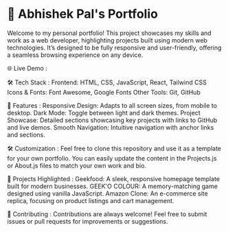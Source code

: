 # 💼 Abhishek Pal's Portfolio

Welcome to my personal portfolio! This project showcases my skills and work as a web developer, highlighting projects built using modern web technologies. It’s designed to be fully responsive and user-friendly, offering a seamless browsing experience on any device.

🌐 Live Demo : 

🛠️ Tech Stack : 
Frontend: HTML, CSS, JavaScript, React, Tailwind CSS
Icons & Fonts: Font Awesome, Google Fonts
Other Tools: Git, GitHub

🚀 Features : 
Responsive Design: Adapts to all screen sizes, from mobile to desktop.
Dark Mode: Toggle between light and dark themes.
Project Showcase: Detailed sections showcasing key projects with links to GitHub and live demos.
Smooth Navigation: Intuitive navigation with anchor links and sections.

🛠️ Customization : 
Feel free to clone this repository and use it as a template for your own portfolio. You can easily update the content in the Projects.js or About.js files to match your own work and bio.

🌟 Projects Highlighted : 
Geekfood: A sleek, responsive homepage template built for modern businesses.
GEEK'O COLOUR: A memory-matching game designed using vanilla JavaScript.
Amazon Clone: An e-commerce site replica, focusing on product listings and cart management.

🤝 Contributing : 
Contributions are always welcome!
Feel free to submit issues or pull requests for improvements or suggestions.
